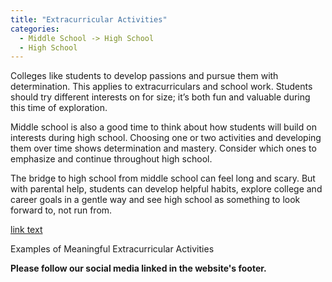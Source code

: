 ```yaml
---
title: "Extracurricular Activities"
categories:
  - Middle School -> High School
  - High School
---
```


<!---
<audio controls>
  <source src="horse.ogg" type="audio/ogg">
  <source src="horse.mp3" type="audio/mpeg">
</audio>
--->

Colleges like students to develop passions and pursue them with determination. This applies to extracurriculars and school work. Students should try different interests on for size; it’s both fun and valuable during this time of exploration.

 

Middle school is also a good time to think about how students will build on interests during high school. Choosing one or two activities and developing them over time shows determination and mastery. Consider which ones to emphasize and continue throughout high school.

 

The bridge to high school from middle school can feel long and scary. But with parental help, students can develop helpful habits, explore college and career goals in a gentle way and see high school as something to look forward to, not run from.

<a href="https://www.enlighteens.com/post/meaningful-extracurricular-activities-50-examples">link text</a>

<p>Examples of Meaningful Extracurricular Activities<a href="https://www.enlighteens.com/post/meaningful-extracurricular-activities-50-examples" target="_blank"></a></p>


<b>Please follow our social media linked in the website's footer.</b>
